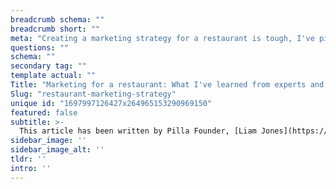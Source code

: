 ```yaml
---
breadcrumb schema: ""
breadcrumb short: ""
meta: "Creating a marketing strategy for a restaurant is tough, I've picked up these useful restaurant marketing tips along the way."
questions: ""
schema: ""
secondary tag: ""
template actual: ""
Title: "Marketing for a restaurant: What I've learned from experts and Pilla users."
Slug: "restaurant-marketing-strategy"
unique id: "1697997126427x264965153290969150"
featured: false
subtitle: >-
  This article has been written by Pilla Founder, [Liam Jones](https://yourpilla.com/profile/liam-jones), click to [email Liam directly](mailto:liam@yourpilla.com), he reads every email.
sidebar_image: ''
sidebar_image_alt: ''
tldr: ''
intro: ''
---
```


